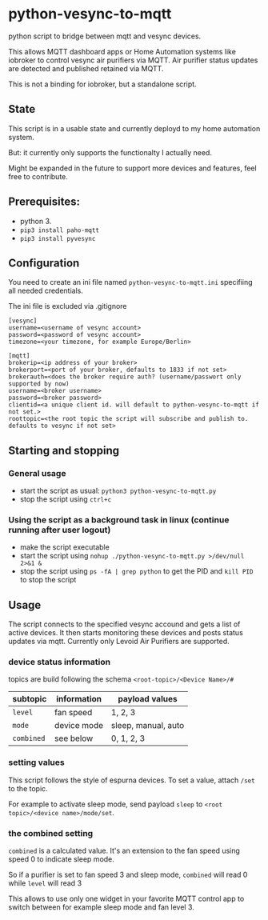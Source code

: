 # python-vesync-to-mqtt
python script to bridge between mqtt and vesync devices.

This allows MQTT dashboard apps or Home Automation systems like iobroker to control vesync air purifiers via MQTT.
Air purifier status updates are detected and published retained via MQTT.

This is not a binding for iobroker, but a standalone script. 

## State

This script is in a usable state and currently deployd to my home automation system.

But: it currently only supports the functionalty I actually need.

Might be expanded in the future to support more devices and features, feel free to contribute.

## Prerequisites:

- python 3.
- `pip3 install paho-mqtt`
- `pip3 install pyvesync`

## Configuration
 
You need to create an ini file named `python-vesync-to-mqtt.ini` specifiing all needed credentials. 

The ini file is excluded via .gitignore

    [vesync]
    username=<username of vesync account>
    password=<password of vesync account>
    timezone=<your timezone, for example Europe/Berlin>

    [mqtt]
    brokerip=<ip address of your broker>
    brokerport=<port of your broker, defaults to 1833 if not set>
    brokerauth=<does the broker require auth? (username/passwort only supported by now)
    username=<broker username>
    password=<broker password>
    clientid=<a unique client id. will default to python-vesync-to-mqtt if not set.>
    roottopic=<the root topic the script will subscribe and publish to. defaults to vesync if not set>

## Starting and stopping

### General usage

- start the script as usual: `python3 python-vesync-to-mqtt.py`
- stop the script using `ctrl+c`    
    
### Using the script as a background task in linux (continue running after user logout)

- make the script executable
- start the script using `nohup ./python-vesync-to-mqtt.py >/dev/null 2>&1 &`
- stop the script using `ps -fA | grep python` to get the PID and `kill PID` to stop the script

## Usage

The script connects to the specified vesync accound and gets a list of active devices. It then starts monitoring these devices and posts status updates via mqtt.
Currently only Levoid Air Purifiers are supported.

### device status information

topics are build following the schema `<root-topic>/<Device Name>/#`

| subtopic   | information | payload values      |
| ---------- | ----------- |-------------------- |
| `level`    | fan speed   | 1, 2, 3             |
| `mode`     | device mode | sleep, manual, auto |
| `combined` | see below   | 0, 1, 2, 3          |

### setting values

This script follows the style of espurna devices. To set a value, attach `/set` to the topic.

For example to activate sleep mode, send payload `sleep` to `<root topic>/<device name>/mode/set`.

### the combined setting

`combined` is a calculated value. It's an extension  to the fan speed using speed 0 to indicate sleep mode.

So if a purifier is set to fan speed 3 and sleep mode, `combined` will read 0 while `level` will read 3

This allows to use only one widget in your favorite MQTT control app to switch between for example sleep mode and fan level 3.

